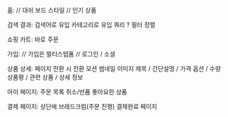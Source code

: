 홈:
  // 대쉬 보드 스타일
  // 인기 상품

검색 결과:
  검색어로 유입
  카테고리로 유입
  쿼리 ?
  필터
  정렬

쇼핑 카트:
  바로 주문

가입:
  // 가입은 멀티스텝폼
  // 로그인 / 소셜

상품 상세:
  페이지 전환 시 전환 모션
  썸네일 이미지
  제목 / 간단설명 / 가격
  옵션 / 수량
  상품평 / 관련 상품 / 상세 정보

마이 페이지:
  주문 목록
  취소/반품
  좋아요한 상품

결제 페이지:
  상단에 브레드크럼(주문 진행)
  결제완료 페이지

